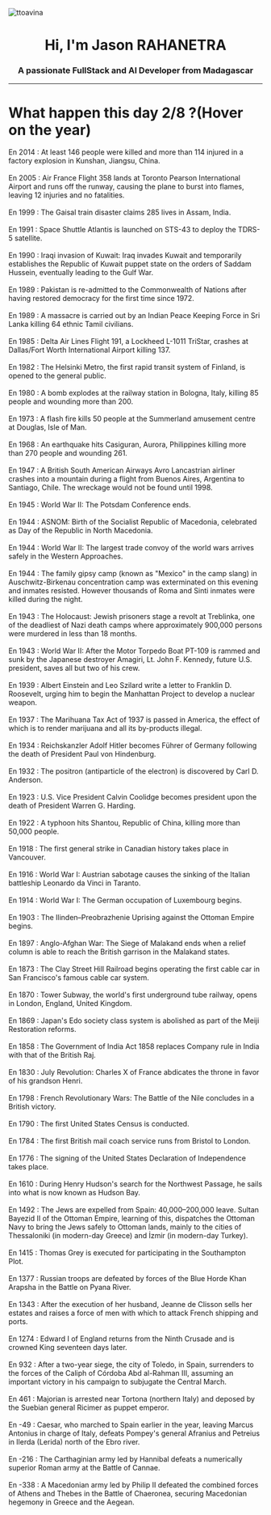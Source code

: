 
<p align="left"> <img src="https://komarev.com/ghpvc/?username=ttoavina&label=Profile%20views&color=0e75b6&style=flat" alt="ttoavina" /> </p>
<h1 align="center">Hi, I'm Jason RAHANETRA</h1>
<h3 align="center">A passionate FullStack and AI Developer from Madagascar</h3>
    
<hr/>
<h1> What happen this day 2/8 ?(Hover on the year)</h1>

En 2014 : At least 146 people were killed and more than 114 injured in a factory explosion in Kunshan, Jiangsu, China.
<br/><br/>
En 2005 : Air France Flight 358 lands at Toronto Pearson International Airport and runs off the runway, causing the plane to burst into flames, leaving 12 injuries and no fatalities.
<br/><br/>
En 1999 : The Gaisal train disaster claims 285 lives in Assam, India.
<br/><br/>
En 1991 : Space Shuttle Atlantis is launched on STS-43 to deploy the TDRS-5 satellite.
<br/><br/>
En 1990 : Iraqi invasion of Kuwait: Iraq invades Kuwait and temporarily establishes the Republic of Kuwait puppet state on the orders of Saddam Hussein, eventually leading to the Gulf War.
<br/><br/>
En 1989 : Pakistan is re-admitted to the Commonwealth of Nations after having restored democracy for the first time since 1972.
<br/><br/>
En 1989 : A massacre is carried out by an Indian Peace Keeping Force in Sri Lanka killing 64 ethnic Tamil civilians.
<br/><br/>
En 1985 : Delta Air Lines Flight 191, a Lockheed L-1011 TriStar, crashes at Dallas/Fort Worth International Airport killing 137.
<br/><br/>
En 1982 : The Helsinki Metro, the first rapid transit system of Finland, is opened to the general public.
<br/><br/>
En 1980 : A bomb explodes at the railway station in Bologna, Italy, killing 85 people and wounding more than 200.
<br/><br/>
En 1973 : A flash fire kills 50 people at the Summerland amusement centre at Douglas, Isle of Man.
<br/><br/>
En 1968 : An earthquake hits Casiguran, Aurora, Philippines killing more than 270 people and wounding 261.
<br/><br/>
En 1947 : A British South American Airways Avro Lancastrian airliner crashes into a mountain during a flight from Buenos Aires, Argentina to Santiago, Chile. The wreckage would not be found until 1998.
<br/><br/>
En 1945 : World War II: The Potsdam Conference ends.
<br/><br/>
En 1944 : ASNOM: Birth of the Socialist Republic of Macedonia, celebrated as Day of the Republic in North Macedonia.
<br/><br/>
En 1944 : World War II: The largest trade convoy of the world wars arrives safely in the Western Approaches.
<br/><br/>
En 1944 : The family gipsy camp (known as "Mexico" in the camp slang) in Auschwitz-Birkenau concentration camp was exterminated on this evening and inmates resisted. However thousands of Roma and Sinti inmates were killed during the night.
<br/><br/>
En 1943 : The Holocaust: Jewish prisoners stage a revolt at Treblinka, one of the deadliest of Nazi death camps where approximately 900,000 persons were murdered in less than 18 months.
<br/><br/>
En 1943 : World War II: After the Motor Torpedo Boat PT-109 is rammed and sunk by the Japanese destroyer Amagiri, Lt. John F. Kennedy, future U.S. president, saves all but two of his crew.
<br/><br/>
En 1939 : Albert Einstein and Leo Szilard write a letter to Franklin D. Roosevelt, urging him to begin the Manhattan Project to develop a nuclear weapon.
<br/><br/>
En 1937 : The Marihuana Tax Act of 1937 is passed in America, the effect of which is to render marijuana and all its by-products illegal.
<br/><br/>
En 1934 : Reichskanzler Adolf Hitler becomes Führer of Germany following the death of President Paul von Hindenburg.
<br/><br/>
En 1932 : The positron (antiparticle of the electron) is discovered by Carl D. Anderson.
<br/><br/>
En 1923 : U.S. Vice President Calvin Coolidge becomes president upon the death of President Warren G. Harding.
<br/><br/>
En 1922 : A typhoon hits Shantou, Republic of China, killing more than 50,000 people.
<br/><br/>
En 1918 : The first general strike in Canadian history takes place in Vancouver.
<br/><br/>
En 1916 : World War I: Austrian sabotage causes the sinking of the Italian battleship Leonardo da Vinci in Taranto.
<br/><br/>
En 1914 : World War I: The German occupation of Luxembourg begins.
<br/><br/>
En 1903 : The Ilinden–Preobrazhenie Uprising against the Ottoman Empire begins.
<br/><br/>
En 1897 : Anglo-Afghan War: The Siege of Malakand ends when a relief column is able to reach the British garrison in the Malakand states.
<br/><br/>
En 1873 : The Clay Street Hill Railroad begins operating the first cable car in San Francisco's famous cable car system.
<br/><br/>
En 1870 : Tower Subway, the world's first underground tube railway, opens in London, England, United Kingdom.
<br/><br/>
En 1869 : Japan's Edo society class system is abolished as part of the Meiji Restoration reforms.
<br/><br/>
En 1858 : The Government of India Act 1858 replaces Company rule in India with that of the British Raj.
<br/><br/>
En 1830 : July Revolution: Charles X of France abdicates the throne in favor of his grandson Henri.
<br/><br/>
En 1798 : French Revolutionary Wars: The Battle of the Nile concludes in a British victory.
<br/><br/>
En 1790 : The first United States Census is conducted.
<br/><br/>
En 1784 : The first British mail coach service runs from Bristol to London.
<br/><br/>
En 1776 : The signing of the United States Declaration of Independence takes place.
<br/><br/>
En 1610 : During Henry Hudson's search for the Northwest Passage, he sails into what is now known as Hudson Bay.
<br/><br/>
En 1492 : The Jews are expelled from Spain: 40,000–200,000 leave. Sultan Bayezid II of the Ottoman Empire, learning of this, dispatches the Ottoman Navy to bring the Jews safely to Ottoman lands, mainly  to the cities of Thessaloniki (in modern-day Greece) and İzmir (in modern-day Turkey).
<br/><br/>
En 1415 : Thomas Grey is executed for participating in the Southampton Plot.
<br/><br/>
En 1377 : Russian troops are defeated by forces of the Blue Horde Khan Arapsha in the Battle on Pyana River.
<br/><br/>
En 1343 : After the execution of her husband, Jeanne de Clisson sells her estates and raises a force of men with which to attack French shipping and ports.
<br/><br/>
En 1274 : Edward I of England returns from the Ninth Crusade and is crowned King seventeen days later.
<br/><br/>
En 932 : After a two-year siege, the city of Toledo, in Spain, surrenders to the forces of the Caliph of Córdoba Abd al-Rahman III, assuming an important victory in his campaign to subjugate the Central March.
<br/><br/>
En 461 : Majorian is arrested near Tortona (northern Italy) and deposed by the Suebian general Ricimer as puppet emperor.
<br/><br/>
En -49 : Caesar, who marched to Spain earlier in the year, leaving Marcus Antonius in charge of Italy, defeats Pompey's general Afranius and Petreius in Ilerda (Lerida) north of the Ebro river.
<br/><br/>
En -216 : The Carthaginian army led by Hannibal defeats a numerically superior Roman army at the Battle of Cannae.
<br/><br/>
En -338 : A Macedonian army led by Philip II defeated the combined forces of Athens and Thebes in the Battle of Chaeronea, securing Macedonian hegemony in Greece and the Aegean.
<br/><br/>
